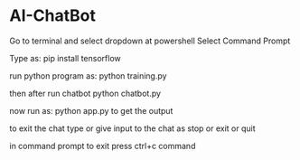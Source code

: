 # AI-ChatBot

Go to terminal and select dropdown at powershell
Select Command Prompt

Type as:
pip install tensorflow

run python program as:
python training.py

then after run chatbot
python chatbot.py

now run as: python app.py
to get the output

to exit the chat type or give input to the chat as stop or exit or quit

in command prompt to exit press ctrl+c command


